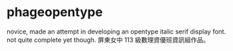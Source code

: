 # phageopentype
novice, made an attempt in developing an opentype italic serif display font. not quite complete yet though. 
屏東女中 113 級數理資優班資訊組作品。
